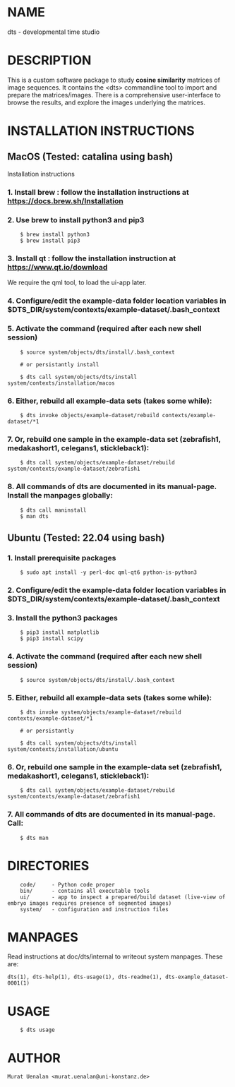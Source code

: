 # NAME

dts - developmental time studio

# DESCRIPTION

This is a custom software package to study **cosine similarity** matrices of image sequences. It contains the &lt;dts> commandline tool to import and prepare the matrices/images. 
There is a comprehensive user-interface to browse the results, and explore the images underlying the matrices. 

# INSTALLATION INSTRUCTIONS

## MacOS (Tested: catalina using bash)

Installation instructions

### 1. Install brew : follow the installation instructions at https://docs.brew.sh/Installation

### 2. Use brew to install python3 and pip3
```
    $ brew install python3
    $ brew install pip3
```

### 3. Install qt   : follow the installation instruction at https://www.qt.io/download
We require the qml tool, to load the ui-app later.

### 4. Configure/edit the example-data folder location variables in $DTS_DIR/system/contexts/example-dataset/.bash_context

### 5. Activate the <dts> command (required after each new shell session)
```
    $ source system/objects/dts/install/.bash_context 

    # or persistantly install

    $ dts call system/objects/dts/install system/contexts/installation/macos
```

### 6. Either, rebuild all example-data sets (takes some while):
```
    $ dts invoke objects/example-dataset/rebuild contexts/example-dataset/*1
```

### 7. Or, rebuild one sample in the example-data set (zebrafish1, medakashort1, celegans1, stickleback1):
```
    $ dts call system/objects/example-dataset/rebuild system/contexts/example-dataset/zebrafish1
```

### 8. All commands of dts are documented in its manual-page. Install the manpages globally:
```
    $ dts call maninstall
    $ man dts
```

## Ubuntu (Tested: 22.04 using bash)

### 1. Install prerequisite packages
```
    $ sudo apt install -y perl-doc qml-qt6 python-is-python3
```

### 2. Configure/edit the example-data folder location variables in $DTS_DIR/system/contexts/example-dataset/.bash_context

### 3. Install the python3 packages
```
    $ pip3 install matplotlib
    $ pip3 install scipy
```

### 4. Activate the <dts> command (required after each new shell session)
```
    $ source system/objects/dts/install/.bash_context 
```

### 5. Either, rebuild all example-data sets (takes some while):
```
    $ dts invoke system/objects/example-dataset/rebuild contexts/example-dataset/*1

    # or persistantly 

    $ dts call system/objects/dts/install system/contexts/installation/ubuntu
```

### 6. Or, rebuild one sample in the example-data set (zebrafish1, medakashort1, celegans1, stickleback1):
```
    $ dts call system/objects/example-dataset/rebuild system/contexts/example-dataset/zebrafish1
```

### 7. All commands of dts are documented in its manual-page. Call:
```
    $ dts man
```

# DIRECTORIES
```
    code/     - Python code proper
    bin/      - contains all executable tools 
    ui/       - app to inspect a prepared/build dataset (live-view of embryo images requires presence of segmented images)
    system/   - configuration and instruction files 
```

# MANPAGES

Read instructions at doc/dts/internal to writeout system manpages. These are:

    dts(1), dts-help(1), dts-usage(1), dts-readme(1), dts-example_dataset-0001(1)

# USAGE
```
    $ dts usage
```

# AUTHOR

    Murat Uenalan <murat.uenalan@uni-konstanz.de>
